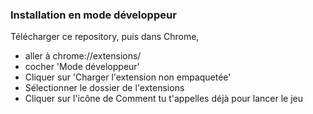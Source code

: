 ### Installation en mode développeur
Télécharger ce repository, puis dans Chrome,
* aller à chrome://extensions/
* cocher 'Mode développeur'
* Cliquer sur 'Charger l'extension non empaquetée'
* Sélectionner le dossier de l'extensions
* Cliquer sur l'icône de Comment tu t'appelles déjà pour lancer le jeu

